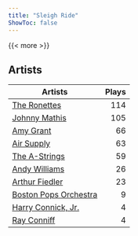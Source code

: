 ```yaml
---
title: "Sleigh Ride"
ShowToc: false
---
```


{{< more >}}

## Artists
Artists | Plays 
----- | -----: 
[The Ronettes](/artists/the-ronettes-89545) | 114
[Johnny Mathis](/artists/johnny-mathis-14581) | 105
[Amy Grant](/artists/amy-grant-3053) | 66
[Air Supply](/artists/air-supply-2618) | 63
[The A-Strings](/artists/the-a-strings-30605705) | 59
[Andy Williams](/artists/andy-williams-16425) | 26
[Arthur Fiedler](/artists/arthur-fiedler-122289) | 23
[Boston Pops Orchestra](/artists/boston-pops-orchestra-136372) | 9
[Harry Connick, Jr.](/artists/harry-connick-jr-41411) | 4
[Ray Conniff](/artists/ray-conniff-104848) | 4

